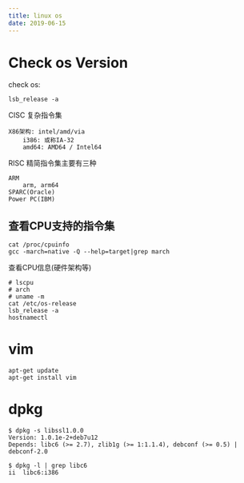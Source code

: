 ```yaml
---
title: linux os
date: 2019-06-15
---
```

# Check os Version
check os:

    lsb_release -a

CISC 复杂指令集

    X86架构: intel/amd/via
        i386: 或称IA-32 
        amd64: AMD64 / Intel64

RISC 精简指令集主要有三种

    ARM
        arm, arm64
    SPARC(Oracle)
    Power PC(IBM)
    
## 查看CPU支持的指令集
    cat /proc/cpuinfo
    gcc -march=native -Q --help=target|grep march

查看CPU信息(硬件架构等)

    # lscpu
    # arch
    # uname -m
    cat /etc/os-release
    lsb_release -a
    hostnamectl

# vim

    apt-get update
    apt-get install vim

# dpkg

    $ dpkg -s libssl1.0.0
    Version: 1.0.1e-2+deb7u12
    Depends: libc6 (>= 2.7), zlib1g (>= 1:1.1.4), debconf (>= 0.5) | debconf-2.0

    $ dpkg -l | grep libc6
    ii  libc6:i386          